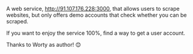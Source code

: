 A web service, http://91.107.176.228:3000, that allows users to scrape websites, but only offers demo accounts that check whether you can be scraped.

If you want to enjoy the service 100%, find a way to get a user account.

Thanks to Worty as author! 😊
